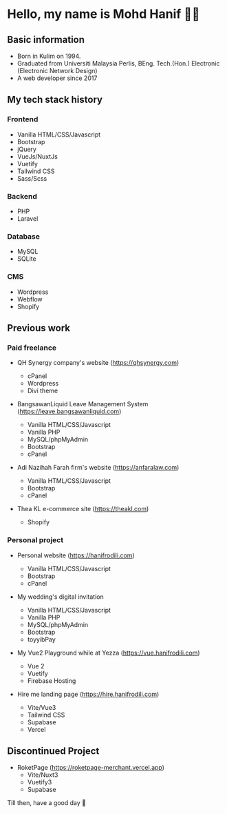 # Hello, my name is **Mohd Hanif 👋🏼**

## Basic information
- Born in Kulim on 1994.
- Graduated from Universiti Malaysia Perlis, BEng. Tech.(Hon.) Electronic (Electronic Network Design)
- A web developer since 2017

## My tech stack history
### Frontend
- Vanilla HTML/CSS/Javascript
- Bootstrap
- jQuery
- VueJs/NuxtJs
- Vuetify
- Tailwind CSS
- Sass/Scss

### Backend
- PHP
- Laravel

### Database
- MySQL
- SQLite

### CMS
- Wordpress
- Webflow
- Shopify

## Previous work
### Paid freelance
- QH Synergy company's website (https://qhsynergy.com)
  - cPanel
  - Wordpress
  - Divi theme

- BangsawanLiquid Leave Management System (https://leave.bangsawanliquid.com)
  - Vanilla HTML/CSS/Javascript
  - Vanilla PHP
  - MySQL/phpMyAdmin
  - Bootstrap
  - cPanel

- Adi Nazihah Farah firm's website (https://anfaralaw.com)
  - Vanilla HTML/CSS/Javascript
  - Bootstrap
  - cPanel
 
- Thea KL e-commerce site (https://theakl.com)
  - Shopify
 
### Personal project
- Personal website (https://hanifrodili.com)
  - Vanilla HTML/CSS/Javascript
  - Bootstrap
  - cPanel
    
- My wedding's digital invitation
  - Vanilla HTML/CSS/Javascript
  - Vanilla PHP
  - MySQL/phpMyAdmin
  - Bootstrap
  - toyyibPay
    
- My Vue2 Playground while at Yezza (https://vue.hanifrodili.com)
  - Vue 2
  - Vuetify
  - Firebase Hosting
    
- Hire me landing page (https://hire.hanifrodili.com)
  - Vite/Vue3
  - Tailwind CSS
  - Supabase
  - Vercel
 
## Discontinued Project
- RoketPage (https://roketpage-merchant.vercel.app)
  - Vite/Nuxt3
  - Vuetify3
  - Supabase
 
Till then, have a good day 🫡
